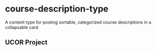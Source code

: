 # course-description-type
A content type for posting sortable, categorized course descriptions in a collapsable card

## UCOR Project
